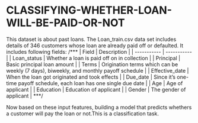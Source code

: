 # CLASSIFYING-WHETHER-LOAN-WILL-BE-PAID-OR-NOT

This dataset is about past loans. The Loan_train.csv data set includes details of 346 customers whose loan are already paid off or defaulted. It includes following fields:
/***
| Field	                |  Description |
| -----------           |  ----------- |
| Loan_status	          |  Whether a loan is paid off on in collection |
| Principal	            |  Basic principal loan amount | 
| Terms	                |  Origination terms which can be weekly (7 days), biweekly, and monthly payoff schedule |
| Effective_date	      |  When the loan got originated and took effects |
| Due_date	            |  Since it’s one-time payoff schedule, each loan has one single due date |
| Age	                  |  Age of applicant |
| Education	            |  Education of applicant |
| Gender	              |  The gender of applicant |
***/

Now based on these input features, building a model that predicts whethers a customer will pay the loan or not.This is a classification task.
